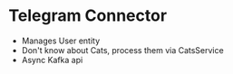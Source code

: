 # Telegram Connector
* Manages User entity
* Don't know about Cats, process them via CatsService
* Async Kafka api
